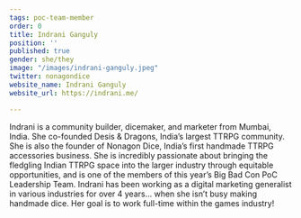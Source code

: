 ```yaml
---
tags: poc-team-member
order: 0
title: Indrani Ganguly
position: ''
published: true
gender: she/they
image: "/images/indrani-ganguly.jpeg"
twitter: nonagondice
website_name: Indrani Ganguly
website_url: https://indrani.me/

---
```

Indrani is a community builder, dicemaker, and marketer from Mumbai, India. She co-founded Desis & Dragons, India’s largest TTRPG community. She is also the founder of Nonagon Dice, India’s first handmade TTRPG accessories business. She is incredibly passionate about bringing the fledgling Indian TTRPG space into the larger industry through equitable opportunities, and is one of the members of this year’s Big Bad Con PoC Leadership Team. Indrani has been working as a digital marketing generalist in various industries for over 4 years… when she isn’t busy making handmade dice. Her goal is to work full-time within the games industry!